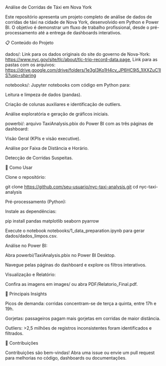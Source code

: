 Análise de Corridas de Táxi em Nova York

Este repositório apresenta um projeto completo de análise de dados de corridas de táxi na cidade de Nova York, desenvolvido em Python e Power BI. O objetivo é demonstrar um fluxo de trabalho profissional, desde o pré-processamento até a entrega de dashboards interativos.

📋 Conteúdo do Projeto

dados/: Link para os dados originais do site do governo de Nova-York: https://www.nyc.gov/site/tlc/about/tlc-trip-record-data.page,
Link para as pastas com os arquivos: https://drive.google.com/drive/folders/1e3gI3Ko1H4cv_JP6HC9j5_1lXXZuC1IS?usp=sharing

notebooks/: Jupyter notebooks com código em Python para:

Leitura e limpeza de dados (pandas).

Criação de colunas auxiliares e identificação de outliers.

Análise exploratória e geração de gráficos iniciais.

powerbi/: arquivo TaxiAnalysis.pbix do Power BI com as três páginas de dashboard:

Visão Geral (KPIs e visão executive).

Análise por Faixa de Distância e Horário.

Detecção de Corridas Suspeitas.

🚀 Como Usar

Clone o repositório:

git clone https://github.com/seu-usuario/nyc-taxi-analysis.git
cd nyc-taxi-analysis

Pré-processamento (Python):

Instale as dependências:

pip install pandas matplotlib seaborn pyarrow

Execute o notebook notebooks/1_data_preparation.ipynb para gerar dados/dados_limpos.csv.

Análise no Power BI:

Abra powerbi/TaxiAnalysis.pbix no Power BI Desktop.

Navegue pelas páginas do dashboard e explore os filtros interativos.

Visualização e Relatório:

Confira as imagens em images/ ou abra PDF/Relatorio_Final.pdf.

🎯 Principais Insights

Picos de demanda: corridas concentram-se de terça a quinta, entre 17h e 19h.

Gorjetas: passageiros pagam mais gorjetas em corridas de maior distância.

Outliers: >2,5 milhões de registros inconsistentes foram identificados e filtrados.

🤝 Contribuições

Contribuições são bem-vindas! Abra uma issue ou envie um pull request para melhorias no código, dashboards ou documentações.
